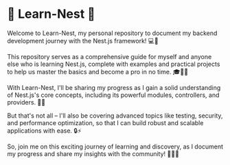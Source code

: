 # 🐺 Learn-Nest 🐺

Welcome to Learn-Nest, my personal repository to document my backend development journey with the Nest.js framework! 💻🌟

This repository serves as a comprehensive guide for myself and anyone else who is learning Nest.js, complete with examples and practical projects to help us master the basics and become a pro in no time. 🎓👨‍💻

With Learn-Nest, I'll be sharing my progress as I gain a solid understanding of Nest.js's core concepts, including its powerful modules, controllers, and providers. 🧠💪

But that's not all – I'll also be covering advanced topics like testing, security, and performance optimization, so that I can build robust and scalable applications with ease. 🔒⚡️

So, join me on this exciting journey of learning and discovery, as I document my progress and share my insights with the community! 🏊‍♂️🚀
